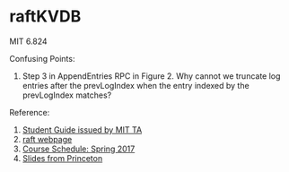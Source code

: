 # raftKVDB
MIT 6.824

Confusing Points:
1. Step 3 in AppendEntries RPC in Figure 2. Why cannot we truncate log entries after the prevLogIndex when the entry indexed by the prevLogIndex matches?

Reference:
1. [Student Guide issued by MIT TA](https://thesquareplanet.com/blog/students-guide-to-raft/)
2. [raft webpage](https://raft.github.io/)
3. [Course Schedule: Spring 2017](http://nil.csail.mit.edu/6.824/2017/schedule.html)
4. [Slides from Princeton](https://www.cs.princeton.edu/courses/archive/fall16/cos418/index.html)
